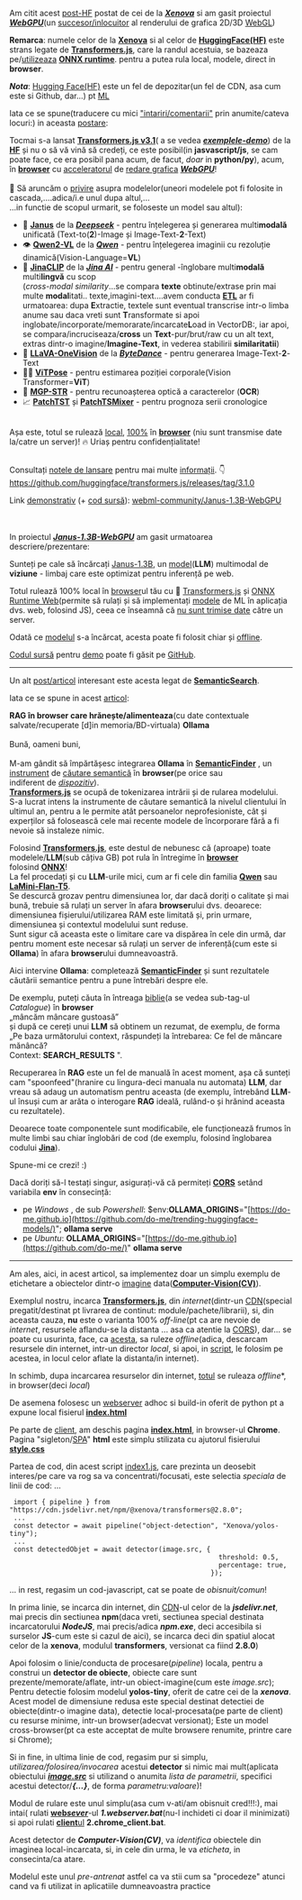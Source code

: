 Am citit acest [post-HF](https://huggingface.co/posts/Xenova/648607043613090) postat de cei de la [***Xenova***](https://github.com/topics/xenova-transformers?l=javascript) si am gasit proiectul [***WebGPU***](https://huggingface.co/spaces/webml-community/Janus-1.3B-WebGPU)(un [succesor/inlocuitor](https://huggingface.co/blog/transformersjs-v3#webgpu-support) al renderului de grafica 2D/3D [WebGL](https://en.wikipedia.org/wiki/WebGL))

**Remarca**: numele celor de la [**Xenova**](https://www.npmjs.com/package/@xenova/transformers) si al celor de [**HuggingFace(HF)**](https://huggingface.co/docs/transformers.js/api/models) este strans legate de [**Transformers.js**](https://www.npmjs.com/package/@xenova/transformers), care la randul acestuia, se bazeaza pe/[utilizeaza](https://onnxruntime.ai/getting-started) [**ONNX runtime**](https://onnxruntime.ai/). pentru a putea rula local, modele, direct in **browser**.

***Nota***: [Hugging Face(HF)](https://medium.com/@kenzic/run-models-in-the-browser-with-transformers-js-2d0983ba3ce9) este un fel de depozitar(un fel de CDN, asa cum este si Github, dar...) pt [ML](https://medium.com/@fareedkhandev/transformers-js-ai-in-the-browser-zero-server-costs-maximum-privacy-2cd8d28798b7)

Iata ce se spune(traducere cu mici ["intariri/comentarii"](https://huggingface.co/docs/hub/transformers-js) prin anumite/cateva locuri:) in aceasta [postare](https://huggingface.co/docs/transformers/index):

Tocmai s-a lansat [**Transformers.js v3.1**](https://github.com/huggingface/transformers.js/releases/tag/3.0.0)( a se vedea [***exemplele-demo***](https://github.com/huggingface/transformers.js-examples)) de la [**HF**](https://websim.ai/p/tzubbb91ul3tgj_fhzfz/13) și nu o să vă vină să credeți, ce este posibil(in **jasvascript/js**, se cam poate face, ce era posibil pana acum, de facut, *doar* in **python/py**), acum, în [**browser**](https://medium.com/@kenzic/run-models-in-the-browser-with-transformers-js-2d0983ba3ce9) cu [acceleratorul](https://github.com/microsoft/Phi-3CookBook/blob/main/md/08.Update/Phi35/031.WebGPUWithPhi35Readme.md) de [redare grafica](https://developer.chrome.com/docs/web-platform/webgpu/troubleshooting-tips) [***WebGPU***](https://huggingface.co/docs/transformers.js/guides/webgpu)! <br/><br/>🤯 Să aruncăm o [privire](https://community.neptune-software.com/topics/neptune-dxp/blogs/running--transformers-in-the--browser-with--neptune--s) asupra modelelor(uneori modelele pot fi folosite in cascada,....adica/i.e unul dupa altul,... <br/>...in functie de scopul urmarit, se foloseste un model sau altul):<br/>
 - 🔀 [**Janus**](https://huggingface.co/deepseek-ai/Janus-1.3B) de la [***Deepseek***](https://github.com/dzhng/deep-seek) - pentru înțelegerea și generarea multi**modală** unificată (Text-to(**2**)-Image și Image-Text-**2**-Text)<br/>
 - 👁️ [**Qwen2-VL**](https://huggingface.co/collections/Qwen/qwen2-vl-66cee7455501d7126940800d) de la [***Qwen***](https://github.com/QwenLM/Qwen)  - pentru înțelegerea imaginii cu rezoluție dinamică(Vision-Language=**VL**)<br/>
 - 🔢 [**JinaCLIP**](https://huggingface.co/jinaai/jina-clip-v1) de la [***Jina AI***](https://github.com/jina-ai) - pentru general -înglobare multi**modală** multi**lingvă** cu scop<br/>(*cross-modal similarity*...se compara **texte** obtinute/extrase prin mai multe **modal**itati.. texte,imagini-text....avem conducta [**ETL**](https://en.wikipedia.org/wiki/Extract,_transform,_load) ar fi urmatoarea: dupa **E**xtractie, textele sunt eventual transcrise intr-o limba anume sau daca vreti sunt **T**ransformate si apoi inglobate/incorporate/memorarate/incarcate**L**oad in VectorDB:, iar apoi, se compara/incruciseaza/**cross** un **Text**-pur/brut/raw cu un alt text, extras dintr-o imagine/**Imagine-Text**, in vederea stabilirii **similaritatii**)<br/>
 - 🌋 [**LLaVA-OneVision**](https://huggingface.co/docs/transformers/main/model_doc/llava_onevision) de la [***ByteDance***](https://github.com/bytedance) - pentru generarea Image-Text-**2**-Text<br/>
 - 🤸‍♀️ [**ViTPose**](https://huggingface.co/qubvel-hf/vitpose-base) - pentru estimarea poziției corporale(Vision Transformer=**ViT**)<br/>
 - 📄 [**MGP-STR**](https://huggingface.co/docs/transformers/model_doc/mgp-str) - pentru recunoașterea optică a caracterelor (**OCR**)<br/>
 - 📈 [**PatchTST**](https://huggingface.co/docs/transformers/model_doc/patchtst) și [**PatchTSMixer**](https://huggingface.co/docs/transformers/model_doc/patchtsmixer) - pentru prognoza serii cronologice<br/><br/>

Așa este, totul se rulează [local](https://github.com/huggingface/transformers.js/tree/main), [100%](https://microsoft.github.io/onnxruntime-web-demo/#/) în  [**browser**](https://www.youtube.com/watch?v=yGVte5KubRQ) (niu sunt transmise date la/catre un server)! 🔥 Uriaș pentru confidențialitate!<br/><br/>

Consultați [notele de lansare](https://github.com/huggingface/transformers.js/releases/tag/3.0.0) pentru mai multe [informații](https://huggingface.co/docs/transformers.js/index). 👇<br/>
https://github.com/huggingface/transformers.js/releases/tag/3.1.0<br/>


Link [demonstrativ](https://huggingface.co/spaces/webml-community/Janus-1.3B-WebGPU) (+ [cod sursă](https://github.com/huggingface/transformers.js-examples/tree/main/janus-webgpu)):
[webml-community/Janus-1.3B-WebGPU](https://huggingface.co/spaces/webml-community/Janus-1.3B-WebGPU)

<br/><br/>In proiectul [***Janus-1.3B-WebGPU***](https://huggingface.co/spaces/webml-community/Janus-1.3B-WebGPU) am gasit urmatoarea descriere/prezentare:

Sunteți pe cale să încărcați [Janus-1.3B](https://huggingface.co/onnx-community/Janus-1.3B-ONNX), un [model](https://www.tensorflow.org/js/models)(**LLM**) multimodal de **viziune** - limbaj care este optimizat pentru inferență pe web. 

Totul rulează 100% local în [browser](https://github.com/whitphx/transformers.js.py)ul tău cu 🤗 [Transformers.js](https://huggingface.co/docs/transformers.js) și [ONNX Runtime Web](https://onnxruntime.ai/docs/tutorials/web/)(permite să rulați și să implementați [modele](https://www.tensorflow.org/js/models) de ML în aplicația dvs. web, folosind JS), ceea ce înseamnă că <u>nu sunt trimise date</u> către un server. 

Odată ce [modelul](https://towardsdatascience.com/nlp-transformers-pipelines-with-onnx-9b890d015723) s-a încărcat, acesta poate fi folosit chiar și [offline](https://github.com/m1ckc3b/object-detection-with-transformerjs). 

[Codul sursă](https://github.com/huggingface/transformers.js-examples/tree/main/janus-webgpu) pentru [demo](https://huggingface.co/spaces/webml-community/Janus-1.3B-WebGPU) poate fi găsit pe [GitHub](https://github.com/huggingface/transformers.js-examples/tree/main/janus-webgpu).

<hr/>

 Un alt [post/articol](https://do-me.github.io/SemanticFinder/) interesant este acesta legat de [**SemanticSearch**](https://www.reddit.com/r/ollama/comments/1b79c23/inbrowser_rag_feeding_ollama/).

Iata ce se spune in acest [articol](https://do-me.github.io/SemanticFinder/):

 **RAG în browser care hrănește/alimenteaza**(cu date contextuale salvate/recuperate [d]in memoria/BD-virtuala) **Ollama**<br/>
<br/>Bună, oameni buni,<br/><br/>
M-am gândit să împărtășesc integrarea **Ollama** în [**SemanticFinder**](https://github.com/do-me/SemanticFinder) , un [instrument](https://www.reddit.com/r/ollama/comments/1b79c23/inbrowser_rag_feeding_ollama/?tl=it) de [căutare semantică](https://do-me.github.io/SemanticFinder/) în **browser**(pe orice sau <br/>indiferent de [*dispozitiv*](https://github.com/modzy/hugging-face-raspberry-pi)).<br/>
[**Transformers.js**](https://github.com/huggingface/transformers.js) se ocupă de tokenizarea intrării și de rularea modelului.<br/>
S-a lucrat intens la instrumente de căutare semantică la nivelul clientului în ultimul an, pentru a le permite atât persoanelor neprofesioniste, cât și experților să folosească cele mai recente modele de încorporare fără a fi nevoie să instaleze nimic.

Folosind [**Transformers.js**](https://github.com/huggingface/transformers.js), este destul de nebunesc că (aproape) toate modelele/**LLM**(sub câțiva GB) pot rula în întregime în [**browser**](https://github.com/praeclarum/transformers-js)<br/> folosind [**ONNX**](https://www.reddit.com/r/MachineLearning/comments/rr17f9/p_45_times_faster_hugging_face_transformer/)!<br/>
La fel procedați și cu **LLM**-urile mici, cum ar fi cele din familia [**Qwen**](https://huggingface.co/Qwen) sau [**LaMini-Flan-T5**](https://huggingface.co/MBZUAI/LaMini-Flan-T5-783M).<br/>
Se descurcă grozav pentru dimensiunea lor, dar dacă doriți o calitate și mai bună, trebuie să rulați un server în afara **browser**ului dvs. deoarece: dimensiunea fișierului/utilizarea RAM este limitată și, prin urmare, dimensiunea și contextul modelului sunt reduse.<br/>
Sunt sigur că aceasta este o limitare care va dispărea în cele din urmă, dar pentru moment este necesar să rulați un server de inferență(cum este si **Ollama**) în afara **browser**ului dumneavoastră.<br/>

Aici intervine **Ollama**: completează [**SemanticFinder**](https://do-me.github.io/SemanticFinder/) și sunt rezultatele căutării semantice pentru a pune întrebări despre ele.<br/>

De exemplu, puteți căuta în întreaga [biblie](https://github.com/do-me/SemanticFinder?tab=readme-ov-file#catalogue)(a se vedea sub-tag-ul *Catalogue*) în **browser** <br/>„mâncăm mâncare gustoasă”<br/> și după ce cereți unui **LLM** să obtinem un rezumat, de exemplu, de forma <br/>„Pe baza următorului context, răspundeți la întrebarea: Ce fel de mâncare mănâncă? <br/>Context: **SEARCH_RESULTS** ".

Recuperarea în **RAG** este un fel de manuală în acest moment, așa că sunteți cam "spoonfeed"(hranire cu lingura-deci manuala nu automata) **LLM**, dar vreau să adaug un automatism pentru aceasta (de exemplu, întrebând **LLM**-ul însuși cum ar arăta o interogare **RAG** ideală, rulând-o și hrănind aceasta cu rezultatele).

Deoarece toate componentele sunt modificabile, ele funcționează frumos în multe limbi sau chiar înglobări de cod (de exemplu, folosind înglobarea codului [**Jina**](https://huggingface.co/jinaai/jina-embeddings-v2-base-code)).

Spune-mi ce crezi! :)

Dacă doriți să-l testați singur, asigurați-vă că permiteți [**CORS**](https://do-me.github.io/SemanticFinder/) setând variabila **env** în consecință:

- pe *Windows* , de sub *Powershell*: $env:**OLLAMA_ORIGINS**="[https://do-me.github.io](https://github.com/do-me/trending-huggingface-models/)"; **ollama serve**
- pe *Ubuntu*: **OLLAMA_ORIGINS**="[https://do-me.github.io](https://github.com/do-me/)" **ollama serve**

<hr/>

Am ales, aici, in acest articol, sa implementez doar un simplu exemplu de etichetare a obiectelor dintr-o [imagine](https://github.com/stefanache/MFP-ANAF-RO/blob/main/python/TransformersJS/road.png) data([**Computer-Vision(CV)**](https://github.com/stefanache/MFP-ANAF-RO/blob/main/python/TransformersJS/index1.js)).

Exemplul nostru, incarca [**Transformers.js**](https://cdn.jsdelivr.net/npm/@xenova/transformers@2.8.0), din *internet*(dintr-un [CDN](https://en.wikipedia.org/wiki/Content_delivery_network)(special pregatit/destinat pt livrarea de continut: module/pachete/librarii), si, din aceasta cauza, **nu** este o varianta 100% *off-line*(pt ca are nevoie de *internet*, resursele aflandu-se la distanta ... asa ca atentie la [CORS](https://en.wikipedia.org/wiki/Cross-origin_resource_sharing)), dar... se poate cu usurinta, face,  ca [acesta](https://github.com/stefanache/MFP-ANAF-RO/blob/main/python/TransformersJS/index1.js), sa ruleze *offline*(adica, descarcam resursele din internet, intr-un director *local*, si apoi, in [script]((https://github.com/stefanache/MFP-ANAF-RO/blob/main/python/TransformersJS/index1.js)), le folosim pe acestea, in locul celor aflate la distanta/in internet).

In schimb, dupa incarcarea resurselor din internet, [totul](https://github.com/stefanache/MFP-ANAF-RO/blob/main/python/TransformersJS/index1.js) se  ruleaza *offline**, in browser(deci *local*)

De asemena folosesc un [webserver](https://github.com/stefanache/MFP-ANAF-RO/blob/main/python/TransformersJS/1.webserver.bat) adhoc si build-in oferit de python pt a expune local fisierul [**index.html**](https://github.com/stefanache/MFP-ANAF-RO/blob/main/python/TransformersJS/index.html)

Pe parte de [client](https://github.com/stefanache/MFP-ANAF-RO/blob/main/python/TransformersJS/2.chrome_client), am deschis pagina [**index.html**](https://github.com/stefanache/MFP-ANAF-RO/blob/main/python/TransformersJS/index.html), in browser-ul **Chrome**. Pagina "sigleton/[SPA](https://libres.uncg.edu/ir/asu/f/Sapphire_Willow_Spring%202022_Thesis.pdf)" **html** este simplu stilizata cu ajutorul fisierului [**style.css**](https://github.com/stefanache/MFP-ANAF-RO/blob/main/python/TransformersJS/style.css)

Partea de cod, din acest script [index1.js](https://github.com/stefanache/MFP-ANAF-RO/blob/main/python/TransformersJS/index1.js), care prezinta un deosebit interes/pe care va rog sa va concentrati/focusati, este selectia *speciala* de linii de cod: ...

     import { pipeline } from "https://cdn.jsdelivr.net/npm/@xenova/transformers@2.8.0";
     ...
     const detector = await pipeline("object-detection", "Xenova/yolos-tiny");
     ...
     const detectedObjet = await detector(image.src, {
                                                        threshold: 0.5,
                                                        percentage: true,
                                                      });


... in rest, regasim un cod-javascript, cat se poate de *obisnuit/comun*!

In prima linie, se incarca din internet, din [CDN](https://en.wikipedia.org/wiki/Cross-origin_resource_sharing)-ul celor de la ***jsdelivr.net***, mai precis din sectiunea **npm**(daca vreti, sectiunea special destinata incarcatorului ***NodeJS***, mai precis/adica ***npm.exe***, deci accesibila si surselor **JS**-cum este si cazul de aici), se incarca deci din spatiul alocat celor de la **xenova**, modulul **transformers**, versionat ca fiind **2.8.0**)

Apoi folosim o linie/conducta de procesare(*pipeline*) locala, pentru a construi un **detector de obiecte**, obiecte care sunt prezente/memorate/aflate, intr-un obiect-imagine(cum este *image.src*); Pentru detectie folosim modelul **yolos-tiny**, oferit de catre cei de la ***xenova***. Acest model de dimensiune redusa este special destinat detectiei de obiecte(dintr-o imagine data), detectie local-procesata(pe parte de client) cu resurse minime, intr-un browser(adecvat versionat); Este un model cross-browser(pt ca este acceptat de multe browsere renumite, printre care si Chrome);

Si in fine, in ultima linie de cod, regasim pur si simplu, *utilizarea/folosirea/invocarea* acestui **detector** si nimic mai mult(aplicata obiectului [***image.src***](https://github.com/stefanache/MFP-ANAF-RO/blob/main/python/TransformersJS/road.png) si utilizand o anumita *lista de parametrii*, specifici acestui detector/***{...}***, de forma *parametru:valoare*)!

Modul de rulare este unul simplu(asa cum v-ati/am obisnuit cred!!!:), mai intai( rulati [**web*sever***](https://github.com/stefanache/MFP-ANAF-RO/blob/main/python/TransformersJS/1.webserver.bat)-ul ***1.webserver.bat***(nu-l inchideti ci doar il minimizati) si apoi rulati [**client**ul](https://github.com/stefanache/MFP-ANAF-RO/blob/main/python/TransformersJS/2.chrome_client) **2.chrome_client.bat**.

Acest detector de ***Computer-Vision(CV)***, va *identifica* obiectele din imaginea local-incarcata, si, in cele din urma, le va *eticheta*, in consecinta/ca atare.

Modelul este unul *pre-antrenat* astfel ca va stii cum sa "procedeze" atunci cand va fi utilizat in aplicatiile dumneavoastra practice
